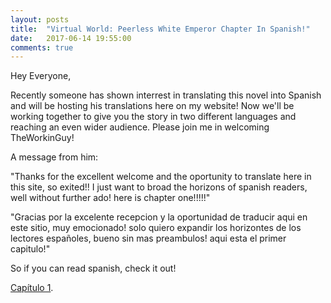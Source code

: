 ```yaml
---
layout: posts
title:  "Virtual World: Peerless White Emperor Chapter In Spanish!"
date:   2017-06-14 19:55:00
comments: true
---
```


Hey Everyone,

Recently someone has shown interrest in translating this novel into Spanish and will be hosting his translations here on my website! Now we'll be working together to give you the story in two different languages and reaching an even wider audience. Please join me in welcoming TheWorkinGuy!

A message from him:

"Thanks for the excellent welcome and the oportunity to translate here in this site, so exited!! I just want to broad the horizons of spanish readers, well without further ado! here is chapter one!!!!!"

"Gracias por la excelente recepcion y la oportunidad de traducir aqui en este sitio, muy emocionado! solo quiero expandir los horizontes de los lectores españoles, bueno sin mas preambulos! aqui esta el primer capitulo!"

So if you can read spanish, check it out!

[Capítulo 1][mveiwb0001].

[mveiwb0001]: {{site.url}}/translations/MVEIWB/0001.html